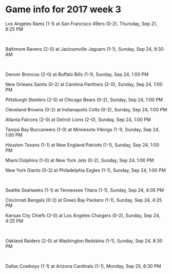 # Game info for 2017 week 3

Los Angeles Rams (1-1) at San Francisco 49ers (0-2), Thursday, Sep 21, 8:25 PM


<br/>

Baltimore Ravens (2-0) at Jacksonville Jaguars (1-1), Sunday, Sep 24, 9:30 AM


<br/>

Denver Broncos (2-0) at Buffalo Bills (1-1), Sunday, Sep 24, 1:00 PM

New Orleans Saints (0-2) at Carolina Panthers (2-0), Sunday, Sep 24, 1:00 PM

Pittsburgh Steelers (2-0) at Chicago Bears (0-2), Sunday, Sep 24, 1:00 PM

Cleveland Browns (0-2) at Indianapolis Colts (0-2), Sunday, Sep 24, 1:00 PM

Atlanta Falcons (2-0) at Detroit Lions (2-0), Sunday, Sep 24, 1:00 PM

Tampa Bay Buccaneers (1-0) at Minnesota Vikings (1-1), Sunday, Sep 24, 1:00 PM

Houston Texans (1-1) at New England Patriots (1-1), Sunday, Sep 24, 1:00 PM

Miami Dolphins (1-0) at New York Jets (0-2), Sunday, Sep 24, 1:00 PM

New York Giants (0-2) at Philadelphia Eagles (1-1), Sunday, Sep 24, 1:00 PM


<br/>

Seattle Seahawks (1-1) at Tennessee Titans (1-1), Sunday, Sep 24, 4:05 PM

Cincinnati Bengals (0-2) at Green Bay Packers (1-1), Sunday, Sep 24, 4:25 PM

Kansas City Chiefs (2-0) at Los Angeles Chargers (0-2), Sunday, Sep 24, 4:25 PM


<br/>

Oakland Raiders (2-0) at Washington Redskins (1-1), Sunday, Sep 24, 8:30 PM


<br/>

Dallas Cowboys (1-1) at Arizona Cardinals (1-1), Monday, Sep 25, 8:30 PM

